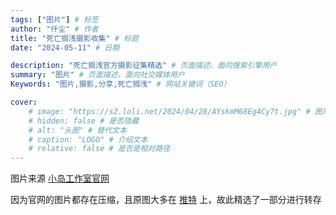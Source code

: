 ```yaml
---
tags: ["图片"] # 标签
author: "仟尘" # 作者
title: "死亡搁浅摄影收集" # 标题
date: "2024-05-11" # 日期

description: "死亡搁浅官方摄影征集精选" # 页面描述、面向搜索引擎用户
summary: "图片" # 页面描述、面向社交媒体用户
Keywords: "图片,摄影,分享,死亡搁浅" # 网站关键词（SEO）

cover:
    # image: "https://s2.loli.net/2024/04/28/AYskmM68Eg4Cy7t.jpg" # 图片链接
    # hidden: false # 是否隐藏
    # alt: "头图" # 替代文本
    # caption: "LOGO" # 介绍文本
    # relative: false # 是否是相对路径
---
```

图片来源 [小岛工作室官网](https://www.kojimaproductions.jp/ja/DSPhotomodeCP)

因为官网的图片都存在压缩，且原图大多在 [推特](https://twitter.com) 上，故此精选了一部分进行转存


<script setup>
  import { ref } from "vue";
  import PhotoSwipe from "../../../../.vitepress/theme/vue/PhotoSwipe.vue";

  const images = ref([
  {
    largeURL:
      'https://image.tuclink.com/image/2024.06/%E6%AD%BB%E4%BA%A1%E6%90%81%E6%B5%85.jpg.1718631162',
    thumbnailURL:
      'https://image.tuclink.com/image/2024.06/%E6%AD%BB%E4%BA%A1%E6%90%81%E6%B5%85.jpg.1718631162',
    width: 1920,
    height: 1080,
  },
  {
    largeURL:
      'https://image.tuclink.com/image/2024.06/%E6%AD%BB%E4%BA%A1%E6%90%81%E6%B5%85.jpg.1718631175',
    thumbnailURL:
      'https://image.tuclink.com/image/2024.06/%E6%AD%BB%E4%BA%A1%E6%90%81%E6%B5%85.jpg.1718631175',
    width: 1080,
    height: 1920,
  },
  {
    largeURL:
      'https://image.tuclink.com/image/2024.06/%E6%AD%BB%E4%BA%A1%E6%90%81%E6%B5%85.jpg.1718631184',
    thumbnailURL:
      'https://image.tuclink.com/image/2024.06/%E6%AD%BB%E4%BA%A1%E6%90%81%E6%B5%85.jpg.1718631184',
    width: 1080,
    height: 1920,
  },
    {
    largeURL:
      'https://image.tuclink.com/image/2024.06/%E6%AD%BB%E4%BA%A1%E6%90%81%E6%B5%85.jpg.1718631193',
    thumbnailURL:
      'https://image.tuclink.com/image/2024.06/%E6%AD%BB%E4%BA%A1%E6%90%81%E6%B5%85.jpg.1718631193',
    width: 1080,
    height: 1920,
  },
    {
    largeURL:
      'https://image.tuclink.com/image/2024.06/%E6%AD%BB%E4%BA%A1%E6%90%81%E6%B5%85.jpg.1718631260',
    thumbnailURL:
      'https://image.tuclink.com/image/2024.06/%E6%AD%BB%E4%BA%A1%E6%90%81%E6%B5%85.jpg.1718631260',
    width: 1080,
    height: 1920,
  },
    {
    largeURL:
      'https://image.tuclink.com/image/2024.06/%E6%AD%BB%E4%BA%A1%E6%90%81%E6%B5%85.jpg.1718631268',
    thumbnailURL:
      'https://image.tuclink.com/image/2024.06/%E6%AD%BB%E4%BA%A1%E6%90%81%E6%B5%85.jpg.1718631268',
    width: 1080,
    height: 1920,
  },
    {
    largeURL:
      'https://image.tuclink.com/image/2024.06/%E6%AD%BB%E4%BA%A1%E6%90%81%E6%B5%85.jpg.1718631335',
    thumbnailURL:
      'https://image.tuclink.com/image/2024.06/%E6%AD%BB%E4%BA%A1%E6%90%81%E6%B5%85.jpg.1718631335',
    width: 1920,
    height: 1080,
  },
    {
    largeURL:
      'https://image.tuclink.com/image/2024.06/%E6%AD%BB%E4%BA%A1%E6%90%81%E6%B5%85.jpg.1718631327',
    thumbnailURL:
      'https://image.tuclink.com/image/2024.06/%E6%AD%BB%E4%BA%A1%E6%90%81%E6%B5%85.jpg.1718631327',
    width: 1080,
    height: 1920,
  },
    {
    largeURL:
      'https://image.tuclink.com/image/2024.06/%E6%AD%BB%E4%BA%A1%E6%90%81%E6%B5%85.jpg.1718631346',
    thumbnailURL:
      'https://image.tuclink.com/image/2024.06/%E6%AD%BB%E4%BA%A1%E6%90%81%E6%B5%85.jpg.1718631346',
    width: 1080,
    height: 1920,
  },
    {
    largeURL:
      'https://image.tuclink.com/image/2024.06/%E6%AD%BB%E4%BA%A1%E6%90%81%E6%B5%85.jpg.1718631354',
    thumbnailURL:
      'https://image.tuclink.com/image/2024.06/%E6%AD%BB%E4%BA%A1%E6%90%81%E6%B5%85.jpg.1718631354',
    width: 1920,
    height: 1080,
  },
    {
    largeURL:
      'https://image.tuclink.com/image/2024.06/%E6%AD%BB%E4%BA%A1%E6%90%81%E6%B5%85.jpg.1718631362',
    thumbnailURL:
      'https://image.tuclink.com/image/2024.06/%E6%AD%BB%E4%BA%A1%E6%90%81%E6%B5%85.jpg.1718631362',
    width: 1080,
    height: 1920,
  },
    {
    largeURL:
      'https://image.tuclink.com/image/2024.06/%E6%AD%BB%E4%BA%A1%E6%90%81%E6%B5%85.jpg.1718631412',
    thumbnailURL:
      'https://image.tuclink.com/image/2024.06/%E6%AD%BB%E4%BA%A1%E6%90%81%E6%B5%85.jpg.1718631412',
    width: 1080,
    height: 1920,
  },
    {
    largeURL:
      'https://image.tuclink.com/image/2024.06/%E6%AD%BB%E4%BA%A1%E6%90%81%E6%B5%85.jpg.1718631421',
    thumbnailURL:
      'https://image.tuclink.com/image/2024.06/%E6%AD%BB%E4%BA%A1%E6%90%81%E6%B5%85.jpg.1718631421',
    width: 1080,
    height: 1920,
  },
    {
    largeURL:
      'https://image.tuclink.com/image/2024.06/%E6%AD%BB%E4%BA%A1%E6%90%81%E6%B5%85.jpg.1718631430',
    thumbnailURL:
      'https://image.tuclink.com/image/2024.06/%E6%AD%BB%E4%BA%A1%E6%90%81%E6%B5%85.jpg.1718631430',
    width: 1920,
    height: 1080,
  },
    {
    largeURL:
      'https://image.tuclink.com/image/2024.06/%E6%AD%BB%E4%BA%A1%E6%90%81%E6%B5%85.jpg.1718631448',
    thumbnailURL:
      'https://image.tuclink.com/image/2024.06/%E6%AD%BB%E4%BA%A1%E6%90%81%E6%B5%85.jpg.1718631448',
    width: 1920,
    height: 1080,
  },
    {
    largeURL:
      'https://image.tuclink.com/image/2024.06/%E6%AD%BB%E4%BA%A1%E6%90%81%E6%B5%85.jpg.1718631438',
    thumbnailURL:
      'https://image.tuclink.com/image/2024.06/%E6%AD%BB%E4%BA%A1%E6%90%81%E6%B5%85.jpg.1718631438',
    width: 1920,
    height: 1080,
  },
    {
    largeURL:
      'https://image.tuclink.com/image/2024.06/%E6%AD%BB%E4%BA%A1%E6%90%81%E6%B5%85.jpg.1718631460',
    thumbnailURL:
      'https://image.tuclink.com/image/2024.06/%E6%AD%BB%E4%BA%A1%E6%90%81%E6%B5%85.jpg.1718631460',
    width: 1080,
    height: 1920,
  },
    {
    largeURL:
      'https://image.tuclink.com/image/2024.06/%E6%AD%BB%E4%BA%A1%E6%90%81%E6%B5%85.jpg.1718631470',
    thumbnailURL:
      'https://image.tuclink.com/image/2024.06/%E6%AD%BB%E4%BA%A1%E6%90%81%E6%B5%85.jpg.1718631470',
    width: 1080,
    height: 1920,
  },
    {
    largeURL:
      'https://image.tuclink.com/image/2024.06/%E6%AD%BB%E4%BA%A1%E6%90%81%E6%B5%85.jpg.1718631491',
    thumbnailURL:
      'https://image.tuclink.com/image/2024.06/%E6%AD%BB%E4%BA%A1%E6%90%81%E6%B5%85.jpg.1718631491',
    width: 1920,
    height: 1080,
  },
    {
    largeURL:
      'https://image.tuclink.com/image/2024.06/%E6%AD%BB%E4%BA%A1%E6%90%81%E6%B5%85.jpg.1718631500',
    thumbnailURL:
      'https://image.tuclink.com/image/2024.06/%E6%AD%BB%E4%BA%A1%E6%90%81%E6%B5%85.jpg.1718631500',
    width: 1080,
    height: 1920,
  },
    {
    largeURL:
      'https://image.tuclink.com/image/2024.06/%E6%AD%BB%E4%BA%A1%E6%90%81%E6%B5%85.jpg.1718631478',
    thumbnailURL:
      'https://image.tuclink.com/image/2024.06/%E6%AD%BB%E4%BA%A1%E6%90%81%E6%B5%85.jpg.1718631478',
    width: 1080,
    height: 1920,
  },
    {
    largeURL:
      'https://image.tuclink.com/image/2024.06/%E6%AD%BB%E4%BA%A1%E6%90%81%E6%B5%85.jpg.1718631525',
    thumbnailURL:
      'https://image.tuclink.com/image/2024.06/%E6%AD%BB%E4%BA%A1%E6%90%81%E6%B5%85.jpg.1718631525',
    width: 1080,
    height: 1920,
  },
    {
    largeURL:
      'https://image.tuclink.com/image/2024.06/%E6%AD%BB%E4%BA%A1%E6%90%81%E6%B5%85.jpg.1718631544',
    thumbnailURL:
      'https://image.tuclink.com/image/2024.06/%E6%AD%BB%E4%BA%A1%E6%90%81%E6%B5%85.jpg.1718631544',
    width: 1920,
    height: 1080,
  },
    {
    largeURL:
      'https://image.tuclink.com/image/2024.06/%E6%AD%BB%E4%BA%A1%E6%90%81%E6%B5%85.jpg.1718631553',
    thumbnailURL:
      'https://image.tuclink.com/image/2024.06/%E6%AD%BB%E4%BA%A1%E6%90%81%E6%B5%85.jpg.1718631553',
    width: 1080,
    height: 1920,
  },
    {
    largeURL:
      'https://image.tuclink.com/image/2024.06/%E6%AD%BB%E4%BA%A1%E6%90%81%E6%B5%85.jpg.1718631669',
    thumbnailURL:
      'https://image.tuclink.com/image/2024.06/%E6%AD%BB%E4%BA%A1%E6%90%81%E6%B5%85.jpg.1718631669',
    width: 1920,
    height: 1080,
  },
]);
</script>

<PhotoSwipe :images="images" />
